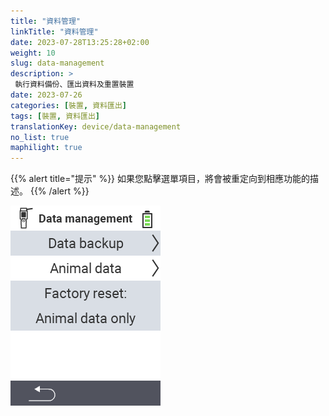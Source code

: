 ```yaml
---
title: "資料管理"
linkTitle: "資料管理"
date: 2023-07-28T13:25:28+02:00
weight: 10
slug: data-management
description: >
 執行資料備份、匯出資料及重置裝置
date: 2023-07-26
categories: [裝置, 資料匯出]
tags: [裝置, 資料匯出]
translationKey: device/data-management
no_list: true
maphilight: true
---
```

{{% alert title="提示" %}}
如果您點擊選單項目，將會被重定向到相應功能的描述。
{{% /alert %}}

<img src="menu.png" alt="VitalControl 資料管理" title="資料管理" usemap="#workmap" class="maphilight" />

<map name="workmap">
  <area shape="rect" coords="2,40,238,80" alt="資料備份" title="這裡可以找到建立備份的說明&#10;滑鼠點擊：開啟文件" href="/zh/docs/device/data-management/data-backup/">

  <area shape="rect" coords="2,80,238,120" alt="動物資料" title="這裡可以找到還原備份的說明&#10;滑鼠點擊：開啟文件" href="/zh/docs/device/data-management/animal-data/">

  <area shape="rect" coords="2,120,238,200" alt="恢復出廠設定" title="這裡可以找到重置裝置和動物資料的所有資訊和說明&#10;滑鼠點擊：開啟文件" href="/zh/docs/reset/">

  <area shape="rect" coords="2,282,120,319" alt="返回" title="這裡可以找到匯出動物資料的所有資訊和說明&#10;滑鼠點擊：開啟文件" href="/zh/docs/device/">
</map>
